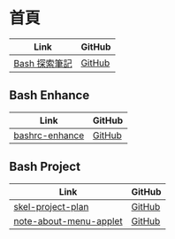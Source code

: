 

# 首頁

| Link | GitHub |
| ---- | ------ |
| [Bash 探索筆記](https://samwhelp.github.io/note-about-bash/) | [GitHub](https://github.com/samwhelp/note-about-bash) |


## Bash Enhance

| Link | GitHub |
| ---- | ------ |
| [bashrc-enhance](https://samwhelp.github.io/bashrc-enhance/) | [GitHub](https://github.com/samwhelp/bashrc-enhance) |


## Bash Project

| Link | GitHub |
| ---- | ------ |
| [skel-project-plan](https://samwhelp.github.io/skel-project-plan/) | [GitHub](https://github.com/samwhelp/skel-project-plan) |
| [note-about-menu-applet](https://samwhelp.github.io/skel-project-plan/) | [GitHub](https://github.com/samwhelp/note-about-menu-applet) |
